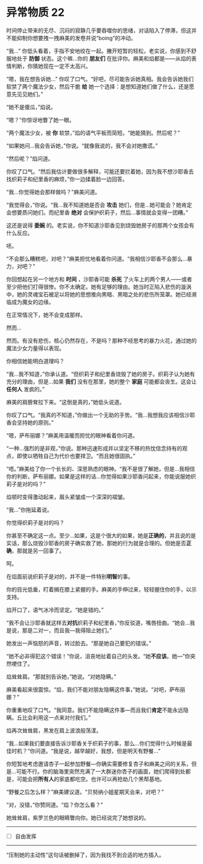 # 异常物质 22

时间停止带来的无尽、沉闷的寂静几乎要吞噬你的思绪，对话陷入了停滞，但这并不能抑制你想要拽一拽麻美的发卷并说“boing”的冲动。

“我...” 你低头看着，手指不安地绞在一起。撇开短暂的轻松，老实说，你感到不舒服地处于 **防御** 状态。这个嘛...你的 **朋友们** 在批评你。麻美和焰都是——从焰的表情判断，你猜她现在一定不太高兴。

“嗯，我在想告诉她...” 你叹了口气。“好吧，尽可能告诉她真相。我会告诉她我们软禁了两个魔法少女，然后干脆 **给** 她一个选择：是想知道她们做了什么，还是愿意先见见她们。”

“她不是傻瓜，”焰说。

“嗯？”你惊讶地瞥了她一眼。

“两个魔法少女，被 **你** 软禁，”焰的语气平板而简短。“她能猜到。然后呢？”

“如果她问...我会告诉她，”你说。“就像我说的，我不会对她撒谎。”

“然后呢？”焰问道。

你叹了口气。“然后我估计要做很多解释，可能还要拦着她，因为我不想沙耶香去找织莉子和纪里香的麻烦，”你一边揉着脸一边回答。

“我...你觉得她会那样做吗？”麻美问道。

“我觉得会，”你说。“我...我不知道她是否会 **攻击** 她们，但是...她可能会？她肯定会想要质问她们。而纪里香 **绝对** 会保护织莉子，然后...事情就会变得一团糟。”

这还是说得 **委婉** 的。老实说，你不知道沙耶香见到烧毁她房子的那两个女孩会有什么反应。

呸。

“不会那么糟糕吧，对吧？”麻美担忧地看着你问道。“我相信沙耶香不会那么...暴力，对吧？”

你回想起在另一个地方和 **时间** ，沙耶香可能 **杀死** 了火车上的两个男人——或者至少把他们打得很惨。你不太确定。她有足够的理由。她当时正陷入悲伤的漩涡中，她的灵魂宝石被足以将她的思想推向黑暗、黑暗之处的悲伤所笼罩。她已经濒临成为魔女的边缘。

在正常情况下，她不会变成那样。

然而...

然而。有没有悲伤，核心仍然存在，不是吗？那种不经思考的暴力火花，通过她的魔法少女力量得以表现。

你相信她能明白道理吗？

“我...我不知道，”你承认道。“但织莉子和纪里香烧毁了她的房子。织莉子认为她有充分的理由，但是...如果 **我们** 没有在那里，她的整个 **家庭** 可能都会丧生。这会让 **任何人** 发疯的。”

麻美的肩膀耷拉下来。“这倒是真的，”她低头说道。

你叹了口气。“我真的不知道，”你做出一个无助的手势。“我...我想我应该相信沙耶香会坚持她的原则。”

“嗯，萨布丽娜？”麻美用温暖而担忧的眼神看着你问道。

“一种...强烈的是非观，”你说。那种迅速形成并以坚定不移的热忱信念持有的观点，即使以牺牲自己为代价也要捍卫。“而且她很固执。”

“唔。”麻美给了你一个长长的、深思熟虑的眼神。“我不是很了解她，但是...我相信你的判断，萨布丽娜。如果是这样的话...你觉得如果沙耶香问起来，你能说服她织莉子是对的吗？”

焰顿时变得激动起来，眉头紧皱成一个深深的褶皱。

“我...”你拖延着说。

你觉得织莉子是对的吗？

你甚至不确定这一点。至少...如果，这是个很大的如果，她是**正确的**，并且说的是实话，那么烧毁沙耶香的房子确实救了她，那她的行为就是合理的。但她是否**正确**，那就是另一回事了。

呵。

在焰面前说织莉子是对的，并不是一件特别**明智**的事。

你的目光低垂，盯着搁在膝上紧握的手。麻美的手伸过来，轻轻握住你的手，以示支持。

焰开口了，语气冰冷而坚定。“她是错的。”

“我不会让沙耶香就这样去**对抗**织莉子和纪里香，”你反驳道，嘴唇扭曲。“她会...我是说，那是二对一，而且我—我得阻止她们。”

她发出一声恼怒的声音，转过脸去。“那是她自己要犯的错误。”

“她不必非得犯这个错误！”你说，沮丧地扯着自己的头发。“她**不应该**。她—”你突然哽住了。

焰耸耸肩。“那就别告诉她，”她说。“对她隐瞒。”

麻美看起来很震惊。“焰，我们不能对朋友隐瞒这件事，”她说。“对吧，萨布丽娜？”

你重重地叹了口气。“我同意。我们不能隐瞒这件事—而且我们**肯定**不能永远隐瞒。丘比会利用这一点来对付我们。”

焰再次耸耸肩，黑发在肩上波浪般荡漾。

“我...如果我们要直接告诉沙耶香关于织莉子的事，那么...你们觉得什么时候是最佳时机？”你问道。“我是说，越早越好，我想，但是明天有野餐...”

你短暂地考虑邀请杏子一起参加野餐—你确实需要修复杏子和麻美之间的关系，但是...可能不行。你的脑海里突然充满了一大群迷你杏子的画面，她们爬得到处都是，可能会把**所有人**的家底都吃空。也许可以再抢劫几个黑帮基地。

“野餐之后怎么样？”麻美建议道。“贝努纳小姐星期天会来，对吧？”

“对，没错，”你赞同道。“焰？你怎么看？”

她耸耸肩，紫罗兰色的眼睛瞥向你。她已经说完了她想说的。

---

- [ ] 自由发挥

---

“压制她的主动性”这句话被删掉了，因为我找不到合适的地方插入。
